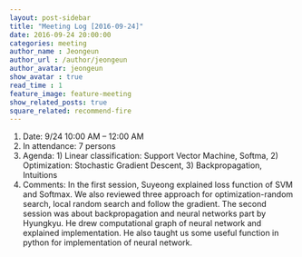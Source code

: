 ```yaml
---
layout: post-sidebar
title: "Meeting Log [2016-09-24]"
date: 2016-09-24 20:00:00
categories: meeting
author_name : Jeongeun
author_url : /author/jeongeun
author_avatar: jeongeun
show_avatar : true
read_time : 1
feature_image: feature-meeting
show_related_posts: true
square_related: recommend-fire
---
```


1. Date: 9/24 10:00 AM – 12:00 AM
2. In attendance: 7 persons
3. Agenda: 1) Linear classification: Support Vector Machine, Softma, 2) Optimization: Stochastic Gradient Descent, 3) Backpropagation, Intuitions 
4. Comments: In the first session, Suyeong explained loss function of SVM and Softmax. We also reviewed three approach for optimization-random search, local random search and follow the gradient. The second session was about backpropagation and neural networks part by Hyungkyu. He drew computational graph of neural network and explained implementation. He also taught us some useful function in python for implementation of neural network. 



